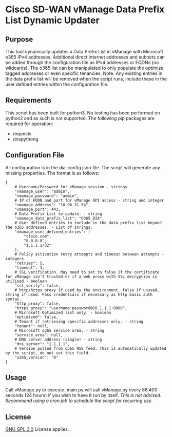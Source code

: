 # Cisco SD-WAN vManage Data Prefix List Dynamic Updater

## Purpose
This tool dynamically updates a Data Prefix List in vManage with Microsoft o365 IPv4 addresses.
Additional direct internet addresses and subnets can be added through the configuration file as IPv4 addresses or FQDNs (no wildcards).
The o365 list can be manipulated to only populate the optimize tagged addresses or even specific tenancies.
Note. Any existing entries in the data prefix list will be removed when the script runs, include these in the user defined entries within the configuration file.

## Requirements
This script has been built for python3. No testing has been performed on python2 and as such is not supported.
The following pip packages are required for operation:
 - requests
 - dnspythong

## Configuration File
All configuration is in the dia-config.json file.
The script will generate any missing properties.
The format is as follows:
```
{
    # Username/Password for vManage session - strings
    "vmanage_user": "admin",
    "vmanage_password": "admin",
    # IP or FQDN and port for vManage API access - string and integer
    "vmanage_address": "10.96.31.54",
    "vmanage_port": 443,
    # Data Prefix List to update. - string
    "vmanage_data_prefix_list": "O365_DIA",
    # User defined entries to include in the data prefix list beyond the o365 addresses. - List of strings.
    "vmanage_user_defined_entries": [
        "cisco.com",
        "8.8.8.8",
        "1.1.1.1/32"
    ],
    # Policy activation retry attempts and timeout between attempts - integers
    "retries": 5,
    "timeout": 1,
    # SSL verification. May need to set to false if the certificate for vManage isn't trusted or if a web proxy with SSL decryption is utilised - boolean
    "ssl_verify": false,
    # http/https proxy if used by the environment. false if unused, string if used. Pass credentials if necessary as http basic auth syntax.
    "http_proxy": false,
    "https_proxy": "username:password@10.1.1.1:8080",
    # Microsoft Optimized list only. - boolean
    "optimized": false,
    # Tenant if retrieving specific addresses only. - string
    "tenant": null,
    # Microsoft o365 service area. - string
    "service_area": null,
    # DNS server address (single) - string
    "dns_server": "1.1.1.1",
    # Version pulled from o365 RSS feed. This is automatically updated by the script, do not set this field.
    "o365_version": "0"
}
```

## Usage
Call vManage.py to execute.
main.py will call vManage.py every 86,400 seconds (24 hours) if you wish to have it run by itself.
*This is not advised. Recommend using a cron job to schedule the script for recurring use.*

## License
[GNU GPL 3.0](LICENSE) License applies.
